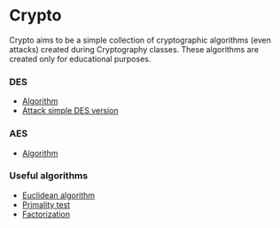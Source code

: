# Crypto

Crypto aims to be a simple collection of cryptographic algorithms (even attacks) created during Cryptography classes. These algorithms are created only for educational purposes.

### DES
* <a href="https://github.com/MarcoGarlet/crypto/blob/master/des/des.py">Algorithm</a>
* <a href="https://github.com/MarcoGarlet/crypto/tree/master/attack/simple_des">Attack simple DES version</a>

### AES
* <a href="https://github.com/MarcoGarlet/crypto/blob/master/aes128/aes128.py">Algorithm</a>

### Useful algorithms
* <a href="https://github.com/MarcoGarlet/crypto/blob/master/basic_algo/euclidean.py">Euclidean algorithm</a>
* <a href="https://github.com/MarcoGarlet/crypto/blob/master/primality_test/primality_test.h">Primality test</a>
* <a href="https://github.com/MarcoGarlet/crypto/blob/master/factorization/fact.c">Factorization</a>
